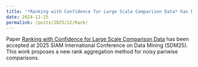 ```yaml
---
title: '*Ranking with Confidence for Large Scale Comparison Data* has been accepted at 2025 SDM25!'
date: 2024-12-25
permalink: /posts/2025/12/Rank/
---
```

Paper [Ranking with Confidence for Large Scale Comparison Data](/publication/2025-01-02-Ranking) has been accepted at 2025 SIAM International Conference on Data Mining (SDM25). This work proposes a new rank aggregation method for noisy pariwise comparisons.


